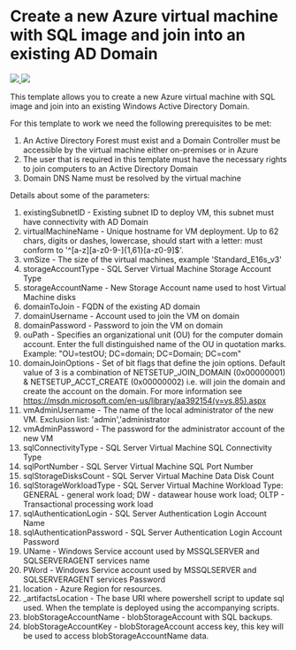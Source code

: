 # Create a new Azure virtual machine with SQL image and join into an existing AD Domain

<a href="https://portal.azure.com/#create/Microsoft.Template/uri/https%3a%2f%2fraw.githubusercontent.com%2fGaveaInvest%2fGavea-DR-SQL%2fmaster%2fazuredeploy.json" target="_blank">
    <img src="http://azuredeploy.net/deploybutton.png"/>
</a>
<a href="https://portal.azure.com/#create/Microsoft.Template/uri/https%3a%2f%2fraw.githubusercontent.com%2fGaveaInvest%2fGavea-DR-SQL%2fmaster%2fazuredeploy.json" target="_blank">
    <img src="http://azuredeploy.net/AzureGov.png"/>
</a>

This template allows you to create a new Azure virtual machine with SQL image and join into an existing Windows Active Directory Domain.

For this template to work we need the following prerequisites to be met:

1. An Active Directory Forest must exist and a Domain Controller must be accessible by the virtual machine either on-premises or in Azure
2. The user that is required in this template must have the necessary rights to join computers to an Active Directory Domain
3. Domain DNS Name must be resolved by the virtual machine

Details about some of the parameters:

1. existingSubnetID - Existing subnet ID to deploy VM, this subnet must have connectivity with AD Domain
3. virtualMachineName - Unique hostname for VM deployment. Up to 62 chars, digits or dashes, lowercase, should start with a letter: must conform to '^[a-z][a-z0-9-]{1,61}[a-z0-9]$'.
4. vmSize - The size of the virtual machines, example 'Standard_E16s_v3'
5. storageAccountType - SQL Server Virtual Machine Storage Account Type
6. storageAccountName - New Storage Account name used to host Virtual Machine disks
7. domainToJoin - FQDN of the existing AD domain
8. domainUsername - Account used to join the VM on domain
9. domainPassword - Password to join the VM on domain
10. ouPath - Specifies an organizational unit (OU) for the computer domain account. Enter the full distinguished name of the OU in quotation marks. Example: \"OU=testOU; DC=domain; DC=Domain; DC=com\"
11. domainJoinOptions - Set of bit flags that define the join options. Default value of 3 is a combination of NETSETUP_JOIN_DOMAIN (0x00000001) & NETSETUP_ACCT_CREATE (0x00000002) i.e. will join the domain and create the account on the domain. For more information see https://msdn.microsoft.com/en-us/library/aa392154(v=vs.85).aspx
12. vmAdminUsername - The name of the local administrator of the new VM. Exclusion list: 'admin','administrator
13. vmAdminPassword - The password for the administrator account of the new VM
14. sqlConnectivityType - SQL Server Virtual Machine SQL Connectivity Type
15. sqlPortNumber - SQL Server Virtual Machine SQL Port Number
16. sqlStorageDisksCount - SQL Server Virtual Machine Data Disk Count
17. sqlStorageWorkloadType - SQL Server Virtual Machine Workload Type: GENERAL - general work load; DW - datawear house work load; OLTP - Transactional processing work load
18. sqlAuthenticationLogin - SQL Server Authentication Login Account Name
19. sqlAuthenticationPassword - SQL Server Authentication Login Account Password
20. UName - Windows Service account used by MSSQLSERVER and SQLSERVERAGENT services name
21. PWord - Windows Service account used by MSSQLSERVER and SQLSERVERAGENT services Password
22. location - Azure Region for resources.
23. _artifactsLocation - The base URI where powershell script to update sql used. When the template is deployed using the accompanying scripts.
24. blobStorageAccountName - blobStorageAccount with SQL backups.
25. blobStorageAccountKey - blobStorageAccount access key, this key will be used to access blobStorageAccountName data.